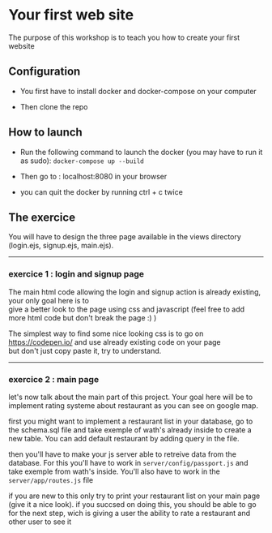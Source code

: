 # Your first web site

The purpose of this workshop is to teach you how to create your first website

## Configuration

- You first have to install docker and docker-compose on your computer

- Then clone the repo

## How to launch

- Run the following command to launch the docker (you may have to run it as sudo):
`docker-compose up --build`  

- Then go to : localhost:8080 in your browser

- you can quit the docker by running ctrl + c twice

## The exercice

You will have to design the three page available in the views directory (login.ejs, signup.ejs, main.ejs).

--------------------------------------
### exercice 1 : login and signup page

The main html code allowing the login and signup action is already existing, your only goal here is to  
give a better look to the page using css and javascript (feel free to add more html code but don't break the page :) )

The simplest way to find some nice looking css is to go on https://codepen.io/ and use already existing code on your page  
but don't just copy paste it, try to understand.

--------------------------------------
### exercice 2 : main page

let's now talk about the main part of this project. Your goal here will be to implement rating systeme about restaurant as you can see on google map.

first you might want to implement a restaurant list in your database, go to the schema.sql file and take exemple of wath's already inside to create a new table. You can add default restaurant by adding query in the file.

then you'll have to make your js server able to retreive data from the database. For this you'll have to work in `server/config/passport.js` and take exemple from wath's inside. You'll also have to work in the `server/app/routes.js` file

if you are new to this only try to print your restaurant list on your main page (give it a nice look). if you succsed on doing this, you should be able to go for the next step, wich is giving a user the ability to rate a restaurant and other user to see it
